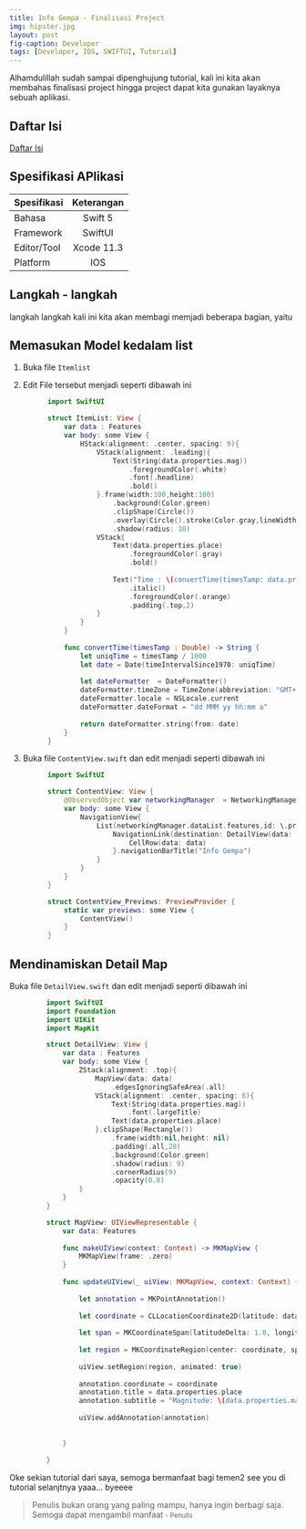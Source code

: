```yaml
---
title: Info Gempa - Finalisasi Project
img: hipster.jpg
layout: post
fig-caption: Developer
tags: [Developer, IOS, SWIFTUI, Tutorial]
---
```


Alhamdulillah sudah sampai dipenghujung tutorial, kali ini kita akan membahas finalisasi project hingga project dapat kita gunakan layaknya sebuah aplikasi.
<!--more-->

## Daftar Isi ##

[Daftar Isi](https://thengoding.com/2019/12/27/j-info-gempa-daftar-isi/)


## Spesifikasi APlikasi ##

|  Spesifikasi  | Keterangan      |
| :------------ |:---------------:|
|  Bahasa       | Swift 5         |
| Framework     | SwiftUI         |
| Editor/Tool   | Xcode 11.3      |
| Platform      | IOS             | 

## Langkah - langkah ##

langkah langkah kali ini kita akan membagi memjadi beberapa bagian, yaitu

## Memasukan Model kedalam list ##

1. Buka file `Itemlist`

2. Edit File tersebut menjadi seperti dibawah ini
   
   ```swift
         import SwiftUI

         struct ItemList: View {
             var data : Features
             var body: some View {
                 HStack(alignment: .center, spacing: 9){
                     VStack(alignment: .leading){
                         Text(String(data.properties.mag))
                             .foregroundColor(.white)
                             .font(.headline)
                             .bold()
                     }.frame(width:100,height:100)
                         .background(Color.green)
                         .clipShape(Circle())
                         .overlay(Circle().stroke(Color.gray,lineWidth: 1))
                         .shadow(radius: 10)
                     VStack{
                         Text(data.properties.place)
                             .foregroundColor(.gray)
                             .bold()
                         
                         Text("Time : \(convertTime(timesTamp: data.properties.time))")
                             .italic()
                             .foregroundColor(.orange)
                             .padding(.top,2)
                     }
                 }
             }
             
             func convertTime(timesTamp : Double) -> String {
                 let uniqTime = timesTamp / 1000
                 let date = Date(timeIntervalSince1970: uniqTime)
                 
                 let dateFormatter  = DateFormatter()
                 dateFormatter.timeZone = TimeZone(abbreviation: "GMT+7")
                 dateFormatter.locale = NSLocale.current
                 dateFormatter.dateFormat = "dd MMM yy hh:mm a"
                 
                 return dateFormatter.string(from: date)
             }
         }
   ```

3. Buka file `ContentView.swift` dan edit menjadi seperti dibawah ini
   
   ```swift
         import SwiftUI

         struct ContentView: View {
             @ObservedObject var networkingManager  = NetworkingManager()
             var body: some View {
                 NavigationView{
                     List(networkingManager.dataList.features,id: \.properties){ data in
                         NavigationLink(destination: DetailView(data: data)){
                             CellRow(data: data)
                         }.navigationBarTitle("Info Gempa")
                     }
                 }
             }
         }

         struct ContentView_Previews: PreviewProvider {
             static var previews: some View {
                 ContentView()
             }
         }
   ```

## Mendinamiskan Detail Map ##

Buka file `DetailView.swift` dan edit menjadi seperti dibawah ini

```swift
         import SwiftUI
         import Foundation
         import UIKit
         import MapKit

         struct DetailView: View {
             var data : Features
             var body: some View {
                 ZStack(alignment: .top){
                     MapView(data: data)
                         .edgesIgnoringSafeArea(.all)
                     VStack(alignment: .center, spacing: 6){
                         Text(String(data.properties.mag))
                             .font(.largeTitle)
                         Text(data.properties.place)
                     }.clipShape(Rectangle())
                         .frame(width:nil,height: nil)
                         .padding(.all,20)
                         .background(Color.green)
                         .shadow(radius: 9)
                         .cornerRadius(9)
                         .opacity(0.8)
                 }
             }
         }

         struct MapView: UIViewRepresentable {
             var data: Features
             
             func makeUIView(context: Context) -> MKMapView {
                 MKMapView(frame: .zero)
             }
             
             func updateUIView(_ uiView: MKMapView, context: Context) {
                 
                 let annotation = MKPointAnnotation()
                 
                 let coordinate = CLLocationCoordinate2D(latitude: data.geometry.coordinates[1], longitude: data.geometry.coordinates[0])
                 
                 let span = MKCoordinateSpan(latitudeDelta: 1.0, longitudeDelta: 1.0)
                 
                 let region = MKCoordinateRegion(center: coordinate, span: span)
                 
                 uiView.setRegion(region, animated: true)
                 
                 annotation.coordinate = coordinate
                 annotation.title = data.properties.place
                 annotation.subtitle = "Magnitude: \(data.properties.mag)"
                 
                 uiView.addAnnotation(annotation)
                 
                 
             }
             
         }
```

Oke sekian tutorial dari saya, semoga bermanfaat bagi temen2  see you di tutorial selanjtnya yaaa... byeeee




>Penulis bukan orang yang paling mampu, hanya ingin berbagi saja. Semoga dapat mengambil manfaat<small> - Penulis</small>